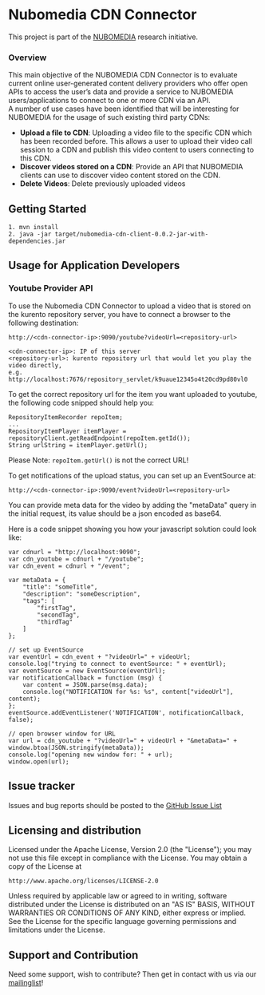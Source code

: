 # Nubomedia CDN Connector
This project is part of the [NUBOMEDIA](http://www.nubomedia.eu/) research initiative.

### Overview
This main objective of the NUBOMEDIA CDN Connector is to evaluate current online user-generated content delivery providers who offer open APIs to access the user’s data and provide a service to NUBOMEDIA users/applications to connect to one or more CDN via an API.  
A number of use cases have been identified that will be interesting for NUBOMEDIA for the usage of such existing third party CDNs:
* **Upload a file to CDN**: Uploading a video file to the specific CDN which has been recorded before. This allows a user to upload their video call session to a CDN and publish this video content to users connecting to this CDN.
* **Discover videos stored on a CDN**:  Provide an API that NUBOMEDIA clients can use to discover video content stored on the CDN.
* **Delete Videos**: Delete previously uploaded videos


## Getting Started
```
1. mvn install
2. java -jar target/nubomedia-cdn-client-0.0.2-jar-with-dependencies.jar
```

## Usage for Application Developers
### Youtube Provider API
To use the Nubomedia CDN Connector to upload a video that is stored on the kurento repository server, you have to connect a browser to the following destination:
```
http://<cdn-connector-ip>:9090/youtube?videoUrl=<repository-url>

<cdn-connector-ip>: IP of this server
<repository-url>: kurento repository url that would let you play the video directly,
e.g. http://localhost:7676/repository_servlet/k9uaue12345o4t20cd9pd80vl0
```

To get the correct repository url for the item you want uploaded to youtube, the following code snipped should help you:
```
RepositoryItemRecorder repoItem;
...
RepositoryItemPlayer itemPlayer = repositoryClient.getReadEndpoint(repoItem.getId());
String urlString = itemPlayer.getUrl();
```

Please Note: `repoItem.getUrl()` is not the correct URL!

To get notifications of the upload status, you can set up an EventSource at:

`http://<cdn-connector-ip>:9090/event?videoUrl=<repository-url>`

You can provide meta data for the video by adding the "metaData" query in the initial request, its value should be a json encoded as base64.

Here is a code snippet showing you how your javascript solution could look like:
```
var cdnurl = "http://localhost:9090";
var cdn_youtube = cdnurl + "/youtube";
var cdn_event = cdnurl + "/event";

var metaData = {
    "title": "someTitle",
    "description": "someDescription",
    "tags": [
        "firstTag",
        "secondTag",
        "thirdTag"
    ]
};

// set up EventSource
var eventUrl = cdn_event + "?videoUrl=" + videoUrl;
console.log("trying to connect to eventSource: " + eventUrl);
var eventSource = new EventSource(eventUrl);
var notificationCallback = function (msg) {
    var content = JSON.parse(msg.data);
    console.log("NOTIFICATION for %s: %s", content["videoUrl"], content);
};
eventSource.addEventListener('NOTIFICATION', notificationCallback, false);

// open browser window for URL
var url = cdn_youtube + "?videoUrl=" + videoUrl + "&metaData=" + window.btoa(JSON.stringify(metaData));
console.log("opening new window for: " + url);
window.open(url);
```
Issue tracker
-------------

Issues and bug reports should be posted to the [GitHub Issue List](https://github.com/fhg-fokus-nubomedia/nubomedia-cdn-connector/issues)

Licensing and distribution
--------------------------

Licensed under the Apache License, Version 2.0 (the "License");
you may not use this file except in compliance with the License.
You may obtain a copy of the License at

    http://www.apache.org/licenses/LICENSE-2.0

Unless required by applicable law or agreed to in writing, software
distributed under the License is distributed on an "AS IS" BASIS,
WITHOUT WARRANTIES OR CONDITIONS OF ANY KIND, either express or implied.
See the License for the specific language governing permissions and
limitations under the License.

Support and Contribution
-------------------------

Need some support, wish to contribute? Then get in contact with us via our [mailinglist](mailto:nubomedia@fokus.fraunhofer.de)!
